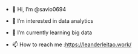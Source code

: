 - 👋 Hi, I’m @savio0694
- 👀 I’m interested in data analytics
- 🌱 I’m currently learning big data

- 📫 How to reach me :https://leanderleitao.work/

<!---
savio0694/savio0694 is a ✨ special ✨ repository because its `README.md` (this file) appears on your GitHub profile.
You can click the Preview link to take a look at your changes.
--->
